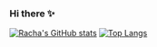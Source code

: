 
<!--
**said-racha/said-racha** is a ✨ _special_ ✨ repository because its `README.md` (this file) appears on your GitHub profile.

Here are some ideas to get you started:

- 🔭 I’m currently working on ...
- 🌱 I’m currently learning ...
- 👯 I’m looking to collaborate on ...
- 🤔 I’m looking for help with ...
- 💬 Ask me about ...
- 📫 How to reach me: ...
- 😄 Pronouns: ...
- ⚡ Fun fact: ...
-->

### Hi there ✨

[![Racha's GitHub stats](https://github-readme-stats.vercel.app/api?username=Said-Racha&count_private=true&show_icons=true&theme=radical)](https://github.com/said-racha/github-readme-stats)
[![Top Langs](https://github-readme-stats.vercel.app/api/top-langs/?username=said-racha&layout=compact&theme=radical)](https://github.com/said-racha/github-readme-stats)
